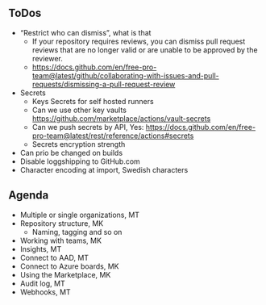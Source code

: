 ## ToDos

* “Restrict who can dismiss”, what is that
  * If your repository requires reviews, you can dismiss pull request reviews that are no longer valid or are unable to be approved by the reviewer.
  * https://docs.github.com/en/free-pro-team@latest/github/collaborating-with-issues-and-pull-requests/dismissing-a-pull-request-review
* Secrets
  * Keys Secrets for self hosted runners
  * Can we use other key vaults
  https://github.com/marketplace/actions/vault-secrets
  * Can we push secrets by API, Yes: https://docs.github.com/en/free-pro-team@latest/rest/reference/actions#secrets
  * Secrets encryption strength
* Can prio be changed on builds
* Disable loggshipping to GitHub.com
* Character encoding at import, Swedish characters

## Agenda
* Multiple or single organizations, MT
* Repository structure, MK
  * Naming, tagging and so on
* Working with teams, MK
* Insights, MT
* Connect to AAD, MT
* Connect to Azure boards, MK
* Using the Marketplace, MK 
* Audit log, MT
* Webhooks, MT
